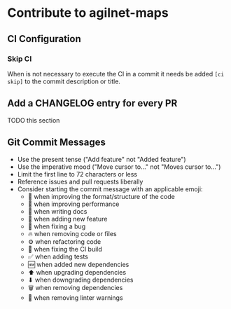 # Contribute to agilnet-maps

## CI Configuration

### Skip CI

When is not necessary to execute the CI in a commit it needs be added `[ci skip]` to the commit description or title.

## Add a CHANGELOG entry for every PR

TODO this section

## Git Commit Messages

- Use the present tense ("Add feature" not "Added feature")
- Use the imperative mood ("Move cursor to..." not "Moves cursor to...")
- Limit the first line to 72 characters or less
- Reference issues and pull requests liberally
- Consider starting the commit message with an applicable emoji:
  - 🎨 when improving the format/structure of the code
  - 🏇 when improving performance
  - 📝 when writing docs
  - 🚀 when adding new feature
  - 🐛 when fixing a bug
  - 🔥 when removing code or files
  - ⚙️ when refactoring code
  - 💚 when fixing the CI build
  - ✅ when adding tests
  - 🆕 when added new dependencies
  - ⬆ when upgrading dependencies
  - ⬇ when downgrading dependencies
  - 🗑️ when removing dependencies
  - 👕 when removing linter warnings
